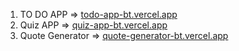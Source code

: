 1) TO DO APP => [todo-app-bt.vercel.app](https://todo-app-bt.vercel.app)
2) Quiz APP => [quiz-app-bt.vercel.app](https://quiz-app-bt.vercel.app)
3) Quote Generator => [quote-generator-bt.vercel.app](https://quote-generator-bt.vercel.app)
